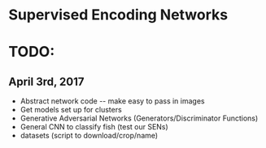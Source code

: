 # Supervised Encoding Networks

# TODO:
## April 3rd, 2017
* Abstract network code -- make easy to pass in images
* Get models set up for clusters
* Generative Adversarial Networks (Generators/Discriminator Functions)
* General CNN to classify fish (test our SENs)
* datasets (script to download/crop/name)
